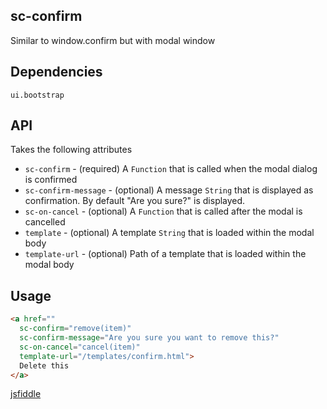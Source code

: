 ## sc-confirm

Similar to window.confirm but with modal window

## Dependencies

    ui.bootstrap

## API

Takes the following attributes

- `sc-confirm` - (required) A `Function` that is called when the modal dialog is confirmed
- `sc-confirm-message` - (optional) A message `String` that is displayed as confirmation. By default "Are you sure?" is displayed.
- `sc-on-cancel` - (optional) A `Function` that is called after the modal is cancelled
- `template` - (optional) A template `String` that is loaded within the modal body
- `template-url` - (optional) Path of a template that is loaded within the modal body

## Usage

```html
<a href=""
  sc-confirm="remove(item)"
  sc-confirm-message="Are you sure you want to remove this?"
  sc-on-cancel="cancel(item)"
  template-url="/templates/confirm.html">
  Delete this
</a>
```

[jsfiddle]()
